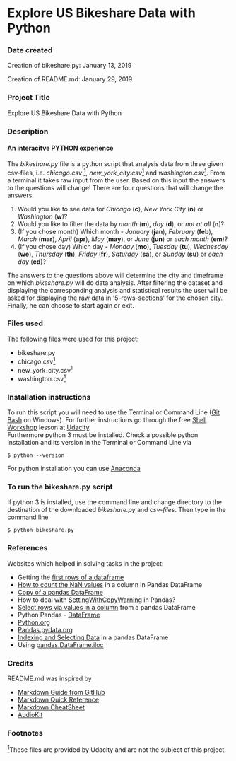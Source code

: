 # Explore US Bikeshare Data with Python

### Date created
Creation of bikeshare.py: January 13, 2019

Creation of README.md: January 29, 2019

### Project Title
Explore US Bikeshare Data with Python

### Description
#### An interacitve PYTHON experience
The *bikeshare.py* file is a python script that analysis data from three given csv-files, i.e. *chicago.csv* <a href="#note1" id="note1ref"><sup>1</sup></a>, *new_york_city.csv*<a href="#note1" id="note1ref"><sup>1</sup></a> and *washington.csv*<a href="#note1" id="note1ref"><sup>1</sup></a>. From a terminal it takes raw input from the user. Based on this input the answers to the questions will change! There are four questions that will change the answers:

1. Would you like to see data for *Chicago* (**c**), *New York City* (**n**) or *Washington* (**w**)?
2. Would you like to filter the data by *month* (**m**), *day* (**d**), or *not at all* (**n**)?
3. (If you chose month) Which month - *January* (**jan**), *February* (**feb**), *March* (**mar**), *April* (**apr**), *May* (**may**), or *June* (**jun**) or *each month* (**em**)?
4. (If you chose day) Which day - *Monday* (**mo**), *Tuesday* (**tu**), *Wednesday* (**we**), *Thursday* (**th**), *Friday* (**fr**), *Saturday* (**sa**), or *Sunday* (**su**) or *each day* (**ed**)?

The answers to the questions above will determine the city and timeframe on which *bikeshare.py* will do data analysis. After filtering the dataset and displaying the corresponding analysis and statistical results the user will be asked for displaying the raw data in '5-rows-sections' for the chosen city. Finally, he can choose to start again or exit.

### Files used
The following files were used for this project:
* bikeshare.py
* chicago.csv<a href="#note1" id="note1ref"><sup>1</sup></a>
* new_york_city.csv<a href="#note1" id="note1ref"><sup>1</sup></a>
* washington.csv<a href="#note1" id="note1ref"><sup>1</sup></a>


### Installation instructions
To run this script you will need to use the Terminal or Command Line ([Git Bash](https://git-scm.com/download/win) on Windows). For further instructions go through the free [Shell Workshop](https://eu.udacity.com/course/shell-workshop--ud206) lesson at [Udacity](https://eu.udacity.com/).  
Furthermore python 3 must be installed. Check a possible python installation and its version in the Terminal or Command Line via

```
$ python --version
```

For python installation you can use [Anaconda](https://www.anaconda.com/download/#windows)

### To run the bikeshare.py script
If python 3 is installed, use the command line and change directory to the destination of the downloaded *bikeshare.py* and *csv-files*. Then type in the command line


```
$ python bikeshare.py
```

### References
Websites which helped in solving tasks in the project:
* Getting the [first rows of a dataframe](
https://riptutorial.com/pandas/example/21739/get-the-first-last-n-rows-of-a-dataframe)
* [How to count the NaN values](https://stackoverflow.com/questions/26266362/how-to-count-the-nan-values-in-a-column-in-pandas-dataframe) in a column in Pandas DataFrame
* [Copy of a pandas DataFrame](https://pandas.pydata.org/pandas-docs/stable/generated/pandas.DataFrame.copy.html)
* How to deal with [SettingWithCopyWarning](https://pandas.pydata.org/pandas-docs/stable/generated/pandas.DataFrame.copy.html) in Pandas?
* [Select rows via values in a column](https://stackoverflow.com/questions/17071871/select-rows-from-a-dataframe-based-on-values-in-a-column-in-pandas) from a pandas DataFrame
* Python Pandas - [DataFrame](https://www.tutorialspoint.com/python_pandas/python_pandas_dataframe.htm)
* [Python.org](https://www.python.org/)
* [Pandas.pydata.org](https://pandas.pydata.org/)
* [Indexing and Selecting Data](https://pandas.pydata.org/pandas-docs/stable/indexing.html#indexing-integer) in a pandas DataFrame
* Using [pandas.DataFrame.iloc](https://pandas.pydata.org/pandas-docs/stable/reference/api/pandas.DataFrame.iloc.html)

### Credits
README.md was inspired by
* [Markdown Guide from GitHub](https://guides.github.com/features/mastering-markdown/)
* [Markdown Quick Reference](https://en.support.wordpress.com/markdown-quick-reference/)
* [Markdown CheatSheet](https://guides.github.com/pdfs/markdown-cheatsheet-online.pdf)
* [AudioKit](https://github.com/AudioKit/AudioKit)

### Footnotes
<a id="note1" href="#note1ref"><sup>1</sup></a>These files are  provided by Udacity and are not the subject of this project.
